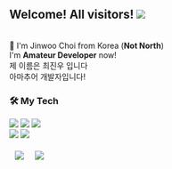 
## Welcome! All visitors! <img src="https://hits.seeyoufarm.com/api/count/incr/badge.svg?url=https%3A%2F%2Fgithub.com%2FMinus960703&count_bg=%23CE6CE3&title_bg=%23555555&icon=github.svg&icon_color=%23E7E7E7&title=hits&edge_flat=true"/>

<br>
👋 I'm Jinwoo Choi from Korea (<strong>Not North</strong>)<br>
I'm <strong>Amateur Developer</strong> now!
<br>
제 이름은 최진우 입니다<br>
아마추어 개발자입니다!



<h3> 🛠 My Tech </h3>
<div style="display=flex;">
  <img src="https://img.shields.io/badge/Python-3766AB?style=for-the-badge&logo=Python&logoColor=white" />
  <img src="https://img.shields.io/badge/Java-007396?style=for-the-badge&logo=Java&logoColor=white" />
  <img src="https://img.shields.io/badge/JavaScript-F7DF1E?style=for-the-badge&logo=JavaScript&logoColor=black" /><br>
  <img src="https://img.shields.io/badge/Intellijidea-000000?style=for-the-badge&logo=Intellijidea&logoColor=white" />
  <img src="https://img.shields.io/badge/Visual_Studio_Code-007ACC?style=for-the-badge&logo=visualstudiocode&logoColor=white" />
</div>



<div style="display:flex; margin-top:20px;">
<a href="https://instagram.com/jin_woo96_/">
    <img 
        src="http://img.shields.io/badge/-Instagram-black?style=flat&logo=Instagram&link=https://instagram.com/alpox.dev/"
        style="height : auto; margin-left : 10px; margin-right : 10px;"/>
</a>
<a href="https://alpox.kr">
    <img 
        src="http://img.shields.io/badge/-Tech%20Blog-655ced?style=flat&logo=github&link=https://alpox.kr"
        style="height : auto; margin-left : 10px; margin-right : 10px;"/>
</a>
</div>


<!--
**Minus960703/Minus960703** is a ✨ _special_ ✨ repository because its `README.md` (this file) appears on your GitHub profile.

Here are some ideas to get you started:

- 🔭 I’m currently working on ...
- 🌱 I’m currently learning ...
- 👯 I’m looking to collaborate on ...
- 🤔 I’m looking for help with ...
- 💬 Ask me about ...
- 📫 How to reach me: ...
- 😄 Pronouns: ...
- ⚡ Fun fact: ...
-->
